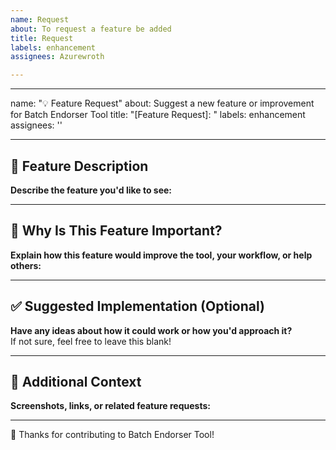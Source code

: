 ```yaml
---
name: Request
about: To request a feature be added
title: Request
labels: enhancement
assignees: Azurewroth

---
```


---
name: "💡 Feature Request"
about: Suggest a new feature or improvement for Batch Endorser Tool
title: "[Feature Request]: "
labels: enhancement
assignees: ''

---

## 📝 Feature Description

**Describe the feature you'd like to see:**

<!-- Example: "Add Wabbajack profile auto-detection for endorsement list generation." -->

---

## 🎯 Why Is This Feature Important?

**Explain how this feature would improve the tool, your workflow, or help others:**

---

## ✅ Suggested Implementation (Optional)

**Have any ideas about how it could work or how you'd approach it?**  
If not sure, feel free to leave this blank!

---

## 📌 Additional Context

**Screenshots, links, or related feature requests:**

---

🙌 Thanks for contributing to Batch Endorser Tool!

